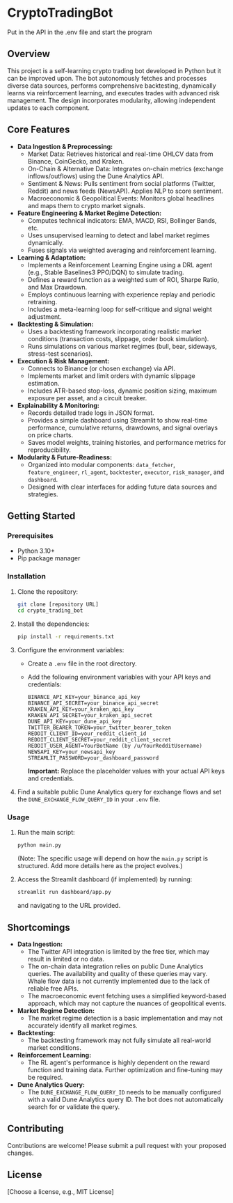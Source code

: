 # CryptoTradingBot
Put in the API in the .env file and start the program

## Overview

This project is a self-learning crypto trading bot developed in Python but it can be improved upon. The bot autonomously fetches and processes diverse data sources, performs comprehensive backtesting, dynamically learns via reinforcement learning, and executes trades with advanced risk management. The design incorporates modularity, allowing independent updates to each component.

## Core Features

*   **Data Ingestion & Preprocessing:**
    *   Market Data: Retrieves historical and real-time OHLCV data from Binance, CoinGecko, and Kraken.
    *   On-Chain & Alternative Data: Integrates on-chain metrics (exchange inflows/outflows) using the Dune Analytics API.
    *   Sentiment & News: Pulls sentiment from social platforms (Twitter, Reddit) and news feeds (NewsAPI). Applies NLP to score sentiment.
    *   Macroeconomic & Geopolitical Events: Monitors global headlines and maps them to crypto market signals.
*   **Feature Engineering & Market Regime Detection:**
    *   Computes technical indicators: EMA, MACD, RSI, Bollinger Bands, etc.
    *   Uses unsupervised learning to detect and label market regimes dynamically.
    *   Fuses signals via weighted averaging and reinforcement learning.
*   **Learning & Adaptation:**
    *   Implements a Reinforcement Learning Engine using a DRL agent (e.g., Stable Baselines3 PPO/DQN) to simulate trading.
    *   Defines a reward function as a weighted sum of ROI, Sharpe Ratio, and Max Drawdown.
    *   Employs continuous learning with experience replay and periodic retraining.
    *   Includes a meta-learning loop for self-critique and signal weight adjustment.
*   **Backtesting & Simulation:**
    *   Uses a backtesting framework incorporating realistic market conditions (transaction costs, slippage, order book simulation).
    *   Runs simulations on various market regimes (bull, bear, sideways, stress-test scenarios).
*   **Execution & Risk Management:**
    *   Connects to Binance (or chosen exchange) via API.
    *   Implements market and limit orders with dynamic slippage estimation.
    *   Includes ATR-based stop-loss, dynamic position sizing, maximum exposure per asset, and a circuit breaker.
*   **Explainability & Monitoring:**
    *   Records detailed trade logs in JSON format.
    *   Provides a simple dashboard using Streamlit to show real-time performance, cumulative returns, drawdowns, and signal overlays on price charts.
    *   Saves model weights, training histories, and performance metrics for reproducibility.
*   **Modularity & Future-Readiness:**
    *   Organized into modular components: `data_fetcher`, `feature_engineer`, `rl_agent`, `backtester`, `executor`, `risk_manager`, and `dashboard`.
    *   Designed with clear interfaces for adding future data sources and strategies.

## Getting Started

### Prerequisites

*   Python 3.10+
*   Pip package manager

### Installation

1.  Clone the repository:

    ```bash
    git clone [repository URL]
    cd crypto_trading_bot
    ```

2.  Install the dependencies:

    ```bash
    pip install -r requirements.txt
    ```

3.  Configure the environment variables:

    *   Create a `.env` file in the root directory.
    *   Add the following environment variables with your API keys and credentials:

        ```
        BINANCE_API_KEY=your_binance_api_key
        BINANCE_API_SECRET=your_binance_api_secret
        KRAKEN_API_KEY=your_kraken_api_key
        KRAKEN_API_SECRET=your_kraken_api_secret
        DUNE_API_KEY=your_dune_api_key
        TWITTER_BEARER_TOKEN=your_twitter_bearer_token
        REDDIT_CLIENT_ID=your_reddit_client_id
        REDDIT_CLIENT_SECRET=your_reddit_client_secret
        REDDIT_USER_AGENT=YourBotName (by /u/YourRedditUsername)
        NEWSAPI_KEY=your_newsapi_key
        STREAMLIT_PASSWORD=your_dashboard_password
        ```

        **Important:** Replace the placeholder values with your actual API keys and credentials.

4.  Find a suitable public Dune Analytics query for exchange flows and set the `DUNE_EXCHANGE_FLOW_QUERY_ID` in your `.env` file.

### Usage

1.  Run the main script:

    ```bash
    python main.py
    ```

    (Note: The specific usage will depend on how the `main.py` script is structured. Add more details here as the project evolves.)

2.  Access the Streamlit dashboard (if implemented) by running:

    ```bash
    streamlit run dashboard/app.py
    ```

    and navigating to the URL provided.

## Shortcomings

*   **Data Ingestion:**
    *   The Twitter API integration is limited by the free tier, which may result in limited or no data.
    *   The on-chain data integration relies on public Dune Analytics queries. The availability and quality of these queries may vary. Whale flow data is not currently implemented due to the lack of reliable free APIs.
    *   The macroeconomic event fetching uses a simplified keyword-based approach, which may not capture the nuances of geopolitical events.
*   **Market Regime Detection:**
    *   The market regime detection is a basic implementation and may not accurately identify all market regimes.
*   **Backtesting:**
    *   The backtesting framework may not fully simulate all real-world market conditions.
*   **Reinforcement Learning:**
    *   The RL agent's performance is highly dependent on the reward function and training data. Further optimization and fine-tuning may be required.
*   **Dune Analytics Query:**
    *   The `DUNE_EXCHANGE_FLOW_QUERY_ID` needs to be manually configured with a valid Dune Analytics query ID. The bot does not automatically search for or validate the query.

## Contributing

Contributions are welcome! Please submit a pull request with your proposed changes.

## License

[Choose a license, e.g., MIT License]
